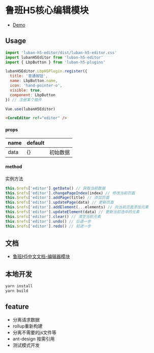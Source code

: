 <!--
 * @author: Mater
 * @Email: bxh8640@gmail.com
 * @Date: 2020-10-29 19:52:14
 * @LastEditTime: 2020-12-29 12:03:21
 * @Description: 
-->
# 鲁班H5核心编辑模块

- [Demo](https://mater1996.github.io/h5-core-editor)

## Usage

```js
import 'luban-h5-editor/dist/luban-h5-editor.css'
import lubanH5Editor from 'luban-h5-editor'
import { LbpButton } from 'luban-h5-plugins'

lubanH5Editor.LbpH5Plugin.register({
  title: '普通按钮',
  name: LbpButton.name,
  icon: 'hand-pointer-o',
  visible: true,
  component: LbpButton
}) // 注册某个插件

Vue.use(lubanH5Editor)
```

```html
<CoreEditor ref="editor" />
```

#### props

| name | default |      |
| ---- | ------- | ---- |
| data | {}      | 初始数据 |

#### method

实例方法

```js
this.$refs['editor'].getData() // 获取当前数据
this.$refs['editor'].changePageIndex(index) // 修改当前页面
this.$refs['editor'].addPage(title) // 添加页面
this.$refs['editor'].updatePage(data) // 更新页面
this.$refs['editor'].addElement(...elements) // 向当前页面添加元素
this.$refs['editor'].updateElement(data) // 更新当前选中的元素
this.$refs['editor'].clear() // 清空当前元素
this.$refs['editor'].undo() // 后退一步
this.$refs['editor'].redo() // 前进一步
```

## 文档

- [鲁班H5中文文档-编辑器模块](https://www.yuque.com/luban-h5/docs/esniuh)

## 本地开发

```sh
yarn install
yarn build
```

## feature

- 分离请求数据
- rollup重新构建
- 分离不需要的js文件等
- ant-design 按需引用
- 测试模式开发